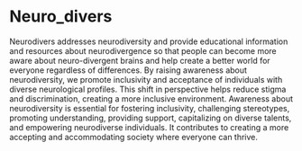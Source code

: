 # Neuro_divers
Neurodivers addresses neurodiversity and provide educational information and resources about neurodivergence so that people can become more aware about neuro-divergent brains and help create a better world for everyone regardless of differences.  By raising awareness about neurodiversity, we promote inclusivity and acceptance of individuals with diverse neurological profiles. This shift in perspective helps reduce stigma and discrimination, creating a more inclusive environment. Awareness about neurodiversity is essential for fostering inclusivity, challenging stereotypes, promoting understanding, providing support, capitalizing on diverse talents, and empowering neurodiverse individuals. It contributes to creating a more accepting and accommodating society where everyone can thrive.
